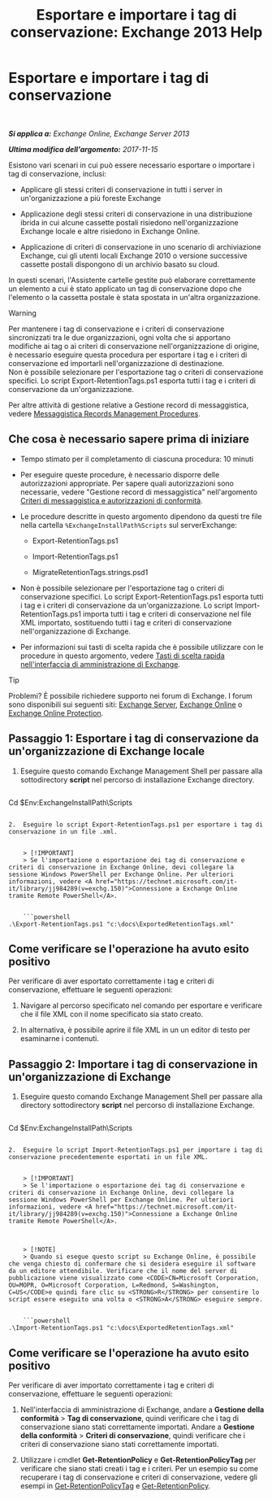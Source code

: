 ﻿---
title: 'Esportare e importare i tag di conservazione: Exchange 2013 Help'
TOCTitle: Esportare e importare i tag di conservazione
ms:assetid: 18405ea2-7ccc-475e-bd84-8b040e17bf44
ms:mtpsurl: https://technet.microsoft.com/it-it/library/JJ907307(v=EXCHG.150)
ms:contentKeyID: 51407341
ms.date: 05/22/2018
mtps_version: v=EXCHG.150
ms.translationtype: MT
---

# Esportare e importare i tag di conservazione

 

_**Si applica a:** Exchange Online, Exchange Server 2013_

_**Ultima modifica dell'argomento:** 2017-11-15_

Esistono vari scenari in cui può essere necessario esportare o importare i tag di conservazione, inclusi:

  - Applicare gli stessi criteri di conservazione in tutti i server in un'organizzazione a più foreste Exchange

  - Applicazione degli stessi criteri di conservazione in una distribuzione ibrida in cui alcune cassette postali risiedono nell'organizzazione Exchange locale e altre risiedono in Exchange Online.

  - Applicazione di criteri di conservazione in uno scenario di archiviazione Exchange, cui gli utenti locali Exchange 2010 o versione successive cassette postali dispongono di un archivio basato su cloud.

In questi scenari, l'Assistente cartelle gestite può elaborare correttamente un elemento a cui è stato applicato un tag di conservazione dopo che l'elemento o la cassetta postale è stata spostata in un'altra organizzazione.


> [!WARNING]
> Per mantenere i tag di conservazione e i criteri di conservazione sincronizzati tra le due organizzazioni, ogni volta che si apportano modifiche ai tag o ai criteri di conservazione nell'organizzazione di origine, è necessario eseguire questa procedura per esportare i tag e i criteri di conservazione ed importarli nell'organizzazione di destinazione.<BR>Non è possibile selezionare per l'esportazione tag o criteri di conservazione specifici. Lo script Export-RetentionTags.ps1 esporta tutti i tag e i criteri di conservazione da un'organizzazione.



Per altre attività di gestione relative a Gestione record di messaggistica, vedere [Messaggistica Records Management Procedures](messaging-records-management-procedures-exchange-2013-help.md).

## Che cosa è necessario sapere prima di iniziare

  - Tempo stimato per il completamento di ciascuna procedura: 10 minuti

  - Per eseguire queste procedure, è necessario disporre delle autorizzazioni appropriate. Per sapere quali autorizzazioni sono necessarie, vedere "Gestione record di messaggistica" nell'argomento [Criteri di messaggistica e autorizzazioni di conformità](messaging-policy-and-compliance-permissions-exchange-2013-help.md).

  - Le procedure descritte in questo argomento dipendono da questi tre file nella cartella `%ExchangeInstallPath%Scripts` sul serverExchange:
    
      - Export-RetentionTags.ps1
    
      - Import-RetentionTags.ps1
    
      - MigrateRetentionTags.strings.psd1

  - Non è possibile selezionare per l'esportazione tag o criteri di conservazione specifici. Lo script Export-RetentionTags.ps1 esporta tutti i tag e i criteri di conservazione da un'organizzazione. Lo script Import-RetentionTags.ps1 importa tutti i tag e criteri di conservazione nel file XML importato, sostituendo tutti i tag e criteri di conservazione nell'organizzazione di Exchange.

  - Per informazioni sui tasti di scelta rapida che è possibile utilizzare con le procedure in questo argomento, vedere [Tasti di scelta rapida nell'interfaccia di amministrazione di Exchange](keyboard-shortcuts-in-the-exchange-admin-center-exchange-online-protection-help.md).


> [!TIP]
> Problemi? È possibile richiedere supporto nei forum di Exchange. I forum sono disponibili sui seguenti siti: <A href="https://go.microsoft.com/fwlink/p/?linkid=60612">Exchange Server</A>, <A href="https://go.microsoft.com/fwlink/p/?linkid=267542">Exchange Online</A> o <A href="https://go.microsoft.com/fwlink/p/?linkid=285351">Exchange Online Protection</A>.



## Passaggio 1: Esportare i tag di conservazione da un'organizzazione di Exchange locale

1.  Eseguire questo comando Exchange Management Shell per passare alla sottodirectory **script** nel percorso di installazione Exchange directory.
    
    ```powershell
Cd $Env:ExchangeInstallPath\Scripts
```

2.  Eseguire lo script Export-RetentionTags.ps1 per esportare i tag di conservazione in un file .xml.
    

    > [!IMPORTANT]
    > Se l'importazione o esportazione dei tag di conservazione e criteri di conservazione in Exchange Online, devi collegare la sessione Windows PowerShell per Exchange Online. Per ulteriori informazioni, vedere <A href="https://technet.microsoft.com/it-it/library/jj984289(v=exchg.150)">Connessione a Exchange Online tramite Remote PowerShell</A>.

    
    ```powershell
.\Export-RetentionTags.ps1 "c:\docs\ExportedRetentionTags.xml"
```

## Come verificare se l'operazione ha avuto esito positivo

Per verificare di aver esportato correttamente i tag e criteri di conservazione, effettuare le seguenti operazioni:

1.  Navigare al percorso specificato nel comando per esportare e verificare che il file XML con il nome specificato sia stato creato.

2.  In alternativa, è possibile aprire il file XML in un un editor di testo per esaminarne i contenuti.

## Passaggio 2: Importare i tag di conservazione in un'organizzazione di Exchange

1.  Eseguire questo comando Exchange Management Shell per passare alla directory sottodirectory **script** nel percorso di installazione Exchange.
    
    ```powershell
Cd $Env:ExchangeInstallPath\Scripts
```

2.  Eseguire lo script Import-RetentionTags.ps1 per importare i tag di conservazione precedentemente esportati in un file XML.
    

    > [!IMPORTANT]
    > Se l'importazione o esportazione dei tag di conservazione e criteri di conservazione in Exchange Online, devi collegare la sessione Windows PowerShell per Exchange Online. Per ulteriori informazioni, vedere <A href="https://technet.microsoft.com/it-it/library/jj984289(v=exchg.150)">Connessione a Exchange Online tramite Remote PowerShell</A>.

    

    > [!NOTE]
    > Quando si esegue questo script su Exchange Online, è possibile che venga chiesto di confermare che si desidera eseguire il software da un editore attendibile. Verificare che il nome del server di pubblicazione viene visualizzato come <CODE>CN=Microsoft Corporation, OU=MOPR, O=Microsoft Corporation, L=Redmond, S=Washington, C=US</CODE>e quindi fare clic su <STRONG>R</STRONG> per consentire lo script essere eseguito una volta o <STRONG>A</STRONG> eseguire sempre.

    
    ```powershell
.\Import-RetentionTags.ps1 "c:\docs\ExportedRetentionTags.xml"
```

## Come verificare se l'operazione ha avuto esito positivo

Per verificare di aver importato correttamente i tag e criteri di conservazione, effettuare le seguenti operazioni:

1.  Nell'interfaccia di amministrazione di Exchange, andare a **Gestione della conformità** \> **Tag di conservazione**, quindi verificare che i tag di conservazione siano stati correttamente importati. Andare a **Gestione della conformità** \> **Criteri di conservazione**, quindi verificare che i criteri di conservazione siano stati correttamente importati.

2.  Utilizzare i cmdlet **Get-RetentionPolicy** e **Get-RetentionPolicyTag** per verificare che siano stati creati i tag e i criteri. Per un esempio su come recuperare i tag di conservazione e criteri di conservazione, vedere gli esempi in [Get-RetentionPolicyTag](https://technet.microsoft.com/it-it/library/dd298009\(v=exchg.150\)) e [Get-RetentionPolicy](https://technet.microsoft.com/it-it/library/dd298086\(v=exchg.150\)).

